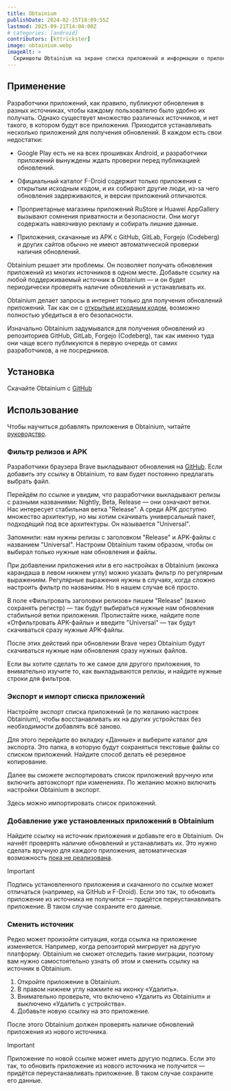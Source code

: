 ```yaml
---
title: Obtainium
publishDate: 2024-02-15T18:09:55Z
lastmod: 2025-09-21T14:04:00Z
# categories: [android]
contributors: [kttrickster]
image: obtainium.webp
imageAlt: >
  Скриншоты Obtainium на экране списка приложений и информации о приложении
---
```


## Применение

Разработчики приложений, как правило, публикуют обновления в разных источниках,
чтобы каждому пользователю было удобно их получать. Однако существует множество
различных источников, и нет такого, в котором будут все приложения. Приходится
устанавливать несколько приложений для получения обновлений. В каждом есть свои
недостатки:

- Google Play есть не на всех прошивках Android, и разработчики приложений
вынуждены ждать проверки перед публикацией обновлений.

- Официальный каталог F-Droid содержит только приложения с открытым исходным
кодом, и их собирают другие люди, из-за чего обновления задерживаются, и версии
приложений отличаются.

- Проприетарные магазины приложений RuStore и Huawei AppGallery вызывают
сомнения приватности и безопасности. Они могут содержать навязчивую рекламу и
собирать лишние данные.

- Приложения, скачанные из APK с GitHub, GitLab, Forgejo (Codeberg) и других
сайтов обычно не имеют автоматической проверки наличия обновлений.

Obtainium решает эти проблемы. Он позволяет получать обновления приложений из
многих источников в одном месте. Добавьте ссылку на любой поддерживаемый
источник в Obtainium — и он будет периодически проверять наличие обновлений и
устанавливать их.

Obtainium делает запросы в интернет только для получения обновлений приложений.
Так как он с [открытым исходным кодом](https://github.com/ImranR98/Obtainium),
возможно полностью убедиться в его безопасности.

Изначально Obtainium задумывался для получения обновлений из репозиториев
GitHub, GitLab, Forgejo (Codeberg), так как именно туда они чаще всего
публикуются в первую очередь от самих разработчиков, а не посредников.

## Установка

Скачайте Obtainium с [GitHub](https://github.com/ImranR98/Obtainium/releases/latest/download/app-release.apk)

## Использование

Чтобы научиться добавлять приложения в Obtainium, читайте [руководство].

[руководство]: /guides/how-to-use-obtainium

### Фильтр релизов и APK

Разработчики браузера Brave выкладывают обновления на
[GitHub](https://github.com/brave/brave-browser/releases). Если добавить эту
ссылку в Obtainium, то вам будет постоянно предлагать выбрать файл.

Перейдём по ссылке и увидим, что разработчики выкладывают релизы с разными
названиями: Nightly, Beta, Release — они означают ветки. Нас интересует
стабильная ветка "Release". А среди APK доступно множество архитектур, но мы
хотим скачивать универсальный пакет, подходящий под все архитектуры. Он
называется "Universal".

Запомнили: нам нужны релизы с заголовком "Release" и APK-файлы с названием
"Universal". Настроим Obtainium таким образом, чтобы он выбирал только нужные
нам обновления и файлы.

При добавлении приложения или в его настройках в Obtainium (иконка карандаша в
левом нижнем углу) можно указать фильтр по регулярным выражениям. Регулярные
выражения нужны в случаях, когда сложно настроить фильтр по названиям. Но в
нашем случае всё просто.

В поле «Фильтровать заголовки релизов» пишем "Release" (важно сохранять регистр)
— так будут выбираться нужные нам обновления стабильной ветки приложения.
Пролистайте ниже, найдите поле «Отфильтровать APK-файлы» и введите "Universal" —
так будут скачиваться сразу нужные APK-файлы.

После этих действий при обновлении Brave через Obtainium будут скачиваться
нужные нам обновления сразу нужных файлов.

Если вы хотите сделать то же самое для другого приложения, то внимательно
изучите то, как выкладываются релизы, и найдите нужные строки для фильтров.

### Экспорт и импорт списка приложений

Настройте экспорт списка приложений (и по желанию настроек Obtainium), чтобы
восстанавливать их на других устройствах без необходимости добавлять всё заново.

Для этого перейдите во вкладку «Данные» и выберите каталог для экспорта. Это
папка, в которую будут сохраняться текстовые файлы со списком приложений.
Найдите способ делать её резервное копирование.

Далее вы сможете экспортировать список приложений вручную или включить
автоэкспорт при изменениях. По желанию можно включить настройки Obtainium в
экспорт.

Здесь можно импортировать список приложений.

### Добавление уже установленных приложений в Obtainium

Найдите ссылку на источник приложения и добавьте его в Obtainium. Он начнёт
проверять наличие обновлений и устанавливать их. Это нужно сделать вручную для
каждого приложения, автоматическая возможность
[пока не реализована](https://github.com/ImranR98/Obtainium/issues/163).

> [!important]
> Подпись установленного приложения и скачанного по ссылке может отличаться
(например, на GitHub и F-Droid). Если это так, то обновить приложение из
источника не получится — придётся переустанавливать приложение. В таком случае
сохраните его данные.

### Сменить источник

Редко может произойти ситуация, когда ссылка на приложение изменяется. Например,
когда репозиторий мигрирует на другую платформу. Obtainium не сможет отследить
такие миграции, поэтому вам нужно самостоятельно узнать об этом и сменить ссылку
на источник в Obtainium.

1. Откройте приложение в Obtainium.
2. В правом нижнем углу нажмите на иконку «Удалить».
3. Внимательно проверьте, что включено «Удалить из Obtainium» и выключено
«Удалить с устройства».
4. Добавьте новую ссылку на это приложение.

После этого Obtainium должен проверять наличие обновлений приложения из нового
источника.

> [!important]
> Приложение по новой ссылке может иметь другую подпись. Если это так, то
обновить приложение из нового источника не получится — придётся
переустанавливать приложение. В таком случае сохраните его данные.
